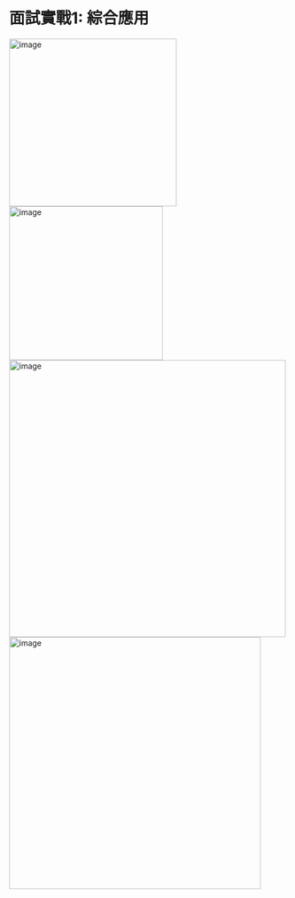 # 面試實戰1: 綜合應用

<img width="302" alt="image" src="https://user-images.githubusercontent.com/89304181/161384055-a45f787d-b0b0-40a1-a4ad-9db382ba3b49.png">

<img width="277" alt="image" src="https://user-images.githubusercontent.com/89304181/161384096-97650b34-832a-4d9e-bbaa-cf0e190777cb.png">

<img width="499" alt="image" src="https://user-images.githubusercontent.com/89304181/161384132-1ce92d73-1e8e-464c-b68d-4288f984a451.png">

<img width="454" alt="image" src="https://user-images.githubusercontent.com/89304181/161384193-e8b376b1-5805-4b6b-957f-384aacacedd4.png">

